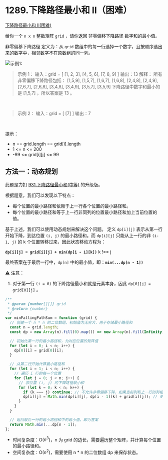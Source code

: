 # 1289.下降路径最小和 II（困难）

[下降路径最小和 II(困难)](https://leetcode.cn/problems/minimum-falling-path-sum-ii/)

给你一个 `n x n` 整数矩阵 `grid` ，请你返回 非零偏移下降路径 数字和的最小值。

非零偏移下降路径 定义为：从 `grid` 数组中的每一行选择一个数字，且按顺序选出来的数字中，相邻数字不在原数组的同一列。

![示例1:](https://assets.leetcode.com/uploads/2021/08/10/falling-grid.jpg)

> 示例 1：
> 输入：grid = [ [1, 2, 3], [4, 5, 6], [7, 8, 9] ]
> 输出：13
> 解释：
> 所有非零偏移下降路径包括：
> [1,5,9], [1,5,7], [1,6,7], [1,6,8],
> [2,4,8], [2,4,9], [2,6,7], [2,6,8],
> [3,4,8], [3,4,9], [3,5,7], [3,5,9]
> 下降路径中数字和最小的是 [1,5,7] ，所以答案是 13 。

<br/>

> 示例 2：
> 输入：grid = [ [7] ]
> 输出：7

<br/>

提示：

- n == grid.length == grid[i].length
- 1 <= n <= 200
- -99 <= grid[i][j] <= 99

## 方法一：动态规划

此题是力扣 [931.下降路径最小和(中等)](https://leetcode.cn/problems/minimum-falling-path-sum/) 的升级版。

根据题意，我们可以发现以下特点：

- 每个位置的最小路径和依赖于上一行各个位置的最小路径和。
- 每个位置的最小路径和等于上一行非同列的位置最小路径和加上当前位置的值。

基于上述，我们可以使用动态规划来解决这个问题。
定义 `dp[i][j]` 表示从第一行开始下降，到达位置 `(i, j)` 的最小路径和。而 `dp[i][j]` 只能从上一行的非 `(i-1, j)` 的 k 个位置转移过来，因此状态移动方程为：

**`dp[i][j] = grid[i][j] + min(dp[i - 1][k])`** k !== j

最终答案在于最后一行中，`dp[n]` 中的最小值，即：**`min(...dp[n - 1])`**

⚠️ 注意：

1. 对于第一行 `(i = 0)` 的下降路径最小和就是元素本身，因此 `dp[0][j] = grid[0][j]` 。

```js
/**
 * @param {number[][]} grid
 * @return {number}
 */
var minFallingPathSum = function (grid) {
  // 创建一个 n * n 的二位数组，初始值为无穷大，用于存储最小路径和
  const n = grid.length;
  const dp = new Array(n).fill(0).map(() => new Array(n).fill(Infinity));

  // 初始化第一行的最小路径和，为对应位置的矩阵值
  for (let i = 0; i < n; i++) {
    dp[0][i] = grid[0][i];
  }

  // 从第二行开始计算最小路径和
  for (let i = 1; i < n; i++) {
    // 遍历 i 行的每一个位置
    for (let j = 0; j < n; j++) {
      // 求位置 (i, j) 的下降路径最小和
      for (let k = 0; k < n; k++) {
        if (k === j) continue; // 不允许非零偏移下降，如果当前列和上一行的列相同，则跳过
        dp[i][j] = Math.min(dp[i][j], dp[i - 1][k] + grid[i][j]); // 更新位置 (i, j) 的最小路径和
      }
    }
  }

  // 返回最后一行的最小路径和中的最小值，即为答案
  return Math.min(...dp[n - 1]);
};
```
- 时间复杂度：O($n^3$)，n 为 grid 的边长，需要遍历整个矩阵，并计算每个位置的最小路径和。
- 空间复杂度：O($n^2$)，需要使用 n * n 的二位数组 dp 来保存状态。
